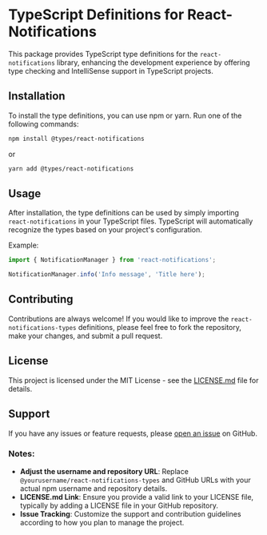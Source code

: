 


# TypeScript Definitions for React-Notifications

This package provides TypeScript type definitions for the `react-notifications` library, enhancing the development experience by offering type checking and IntelliSense support in TypeScript projects.

## Installation

To install the type definitions, you can use npm or yarn. Run one of the following commands:

```bash
npm install @types/react-notifications
```

or

```bash
yarn add @types/react-notifications
```

## Usage

After installation, the type definitions can be used by simply importing `react-notifications` in your TypeScript files. TypeScript will automatically recognize the types based on your project's configuration.

Example:

```typescript
import { NotificationManager } from 'react-notifications';

NotificationManager.info('Info message', 'Title here');
```

## Contributing

Contributions are always welcome! If you would like to improve the `react-notifications-types` definitions, please feel free to fork the repository, make your changes, and submit a pull request.

## License

This project is licensed under the MIT License - see the [LICENSE.md](LICENSE.md) file for details.

## Support

If you have any issues or feature requests, please [open an issue](https://github.com/yourusername/react-notifications-types/issues) on GitHub.


### Notes:
- **Adjust the username and repository URL**: Replace `@yourusername/react-notifications-types` and GitHub URLs with your actual npm username and repository details.
- **LICENSE.md Link**: Ensure you provide a valid link to your LICENSE file, typically by adding a LICENSE file in your GitHub repository.
- **Issue Tracking**: Customize the support and contribution guidelines according to how you plan to manage the project.
